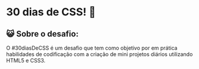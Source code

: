 # 30 dias de CSS!  🚀

## :smiley_cat: Sobre o desafio: 
O #30diasDeCSS é um desafio que tem como objetivo por em prática habilidades de codificação com a criação de mini projetos diários utilizando HTML5 e CSS3.


